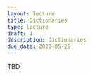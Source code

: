 ```yaml
---
layout: lecture
title: Dictionaries
type: lecture
draft: 1
description: Dictionaries
due_date: 2020-05-26
---
```


TBD
